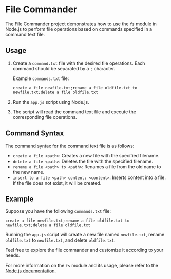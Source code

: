 # File Commander

The File Commander project demonstrates how to use the `fs` module in Node.js to perform file operations based on commands specified in a command text file.

## Usage

1. Create a `command.txt` file with the desired file operations. Each command should be separated by a `;` character.

   Example `commands.txt` file:

   ```
   create a file newfile.txt;rename a file oldfile.txt to newfile.txt;delete a file oldfile.txt
   ```

2. Run the `app.js` script using Node.js.

3. The script will read the command text file and execute the corresponding file operations.

## Command Syntax

The command syntax for the command text file is as follows:

- `create a file <path>`: Creates a new file with the specified filename.
- `delete a file <path>`: Deletes the file with the specified filename.
- `rename a file <path> to <path>`: Renames a file from the old name to the new name.
- `insert to a file <path> content: <content>`: Inserts content into a file. If the file does not exist, it will be created.

## Example

Suppose you have the following `commands.txt` file:

```
create a file newfile.txt;rename a file oldfile.txt to newfile.txt;delete a file oldfile.txt
```

Running the `app.js` script will create a new file named `newfile.txt`, rename `oldfile.txt` to `newfile.txt`, and delete `oldfile.txt`.

Feel free to explore the file commander and customize it according to your needs.

For more information on the `fs` module and its usage, please refer to the [Node.js documentation](https://nodejs.org/api/fs.html).

